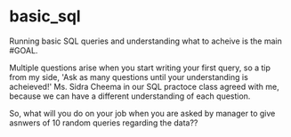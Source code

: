 # basic_sql

Running basic SQL queries and understanding what to acheive is the main #GOAL. 

Multiple questions arise when you start writing your first query, so a tip from my side, 'Ask as many questions until your understanding is acheieved!'
Ms. Sidra Cheema in our SQL practoce class agreed with me, because we can have a different understanding of each question.

So, what will you do on your job when you are asked by manager to give asnwers of 10 random queries regarding the data?? 

